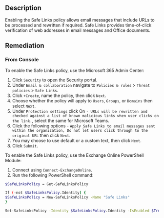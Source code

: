 ## Description

Enabling the Safe Links policy allows email messages that include URLs to be processed and rewritten if required. Safe Links provides time-of-click verification of web addresses in email messages and Office documents.

## Remediation

### From Console

To enable the Safe Links policy, use the Microsoft 365 Admin Center:

1. Click `Security` to open the Security portal.
2. Under `Email & collaboration` navigate to `Policies & rules` > `Threat policies` > `Safe Links`.
3. Click `+Create`, name the policy, then click `Next`.
4. Choose whether the policy will apply to `Users`, `Groups`, or `Domains` then select `Next`.
5. Under `Protection settings` click On `- URLs will be rewritten and checked against a list of known malicious links when user clicks on the link.`, select the same for Microsoft Teams.
6. Click the following options - `Apply Safe Links to email messages sent within the organization, Do not let users click through to the original URL` then click `Next`.
7. You may choose to use default or a custom text, then click `Next`.
8. Click `Submit`.

To enable the Safe Links policy, use the Exchange Online PowerShell Module:

1. Connect using `Connect-ExchangeOnline`.
2. Run the following PowerShell command:

```bash
$SafeLinksPolicy = Get-SafeLinksPolicy

If (-not $SafeLinksPolicy.Identity) {
$SafeLinksPolicy = New-SafeLinksPolicy -Name "Safe Links"
}

Set-SafeLinksPolicy -Identity $SafeLinksPolicy.Identity -IsEnabled $True -ScanUrls $True -EnableForInternalSenders $True -AllowClickThrough $False
```
